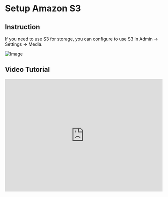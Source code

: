 # Setup Amazon S3

## Instruction

If you need to use S3 for storage, you can configure to use S3 in Admin -> Settings -> Media.

![Image](../cms/images/media-s3-setting.jpg)

## Video Tutorial

<iframe width="100%" height="360" src="https://www.youtube.com/embed/FIvxmmgrHEs" title="YouTube video player" frameborder="0" allow="accelerometer; autoplay; clipboard-write; encrypted-media; gyroscope; picture-in-picture" allowfullscreen></iframe>
